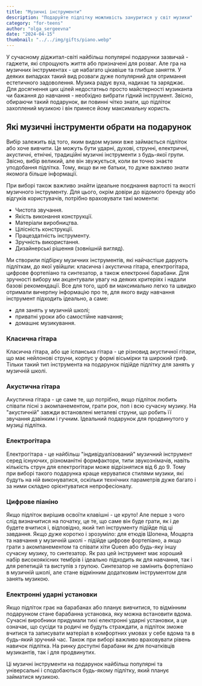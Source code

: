 ```yaml
---
title: "Музичні інструменти"
description: "Подаруйте підлітку можливість зануритися у світ музики"
category: "for-teens"
author: "olga_sergeevna"
date: "2024-04-15"
thumbnail: "../../img/gifts/piano.webp"
---
```


У сучасному діджитал-світі найбільш популярні подарунки зазвичай - гаджети, які спрощують життя або призначені для розваг. Але гра на музичних інструментах - це набагато цікавіше та глибше заняття. У деяких випадках такий вид розваги дуже популярний для отримання естетичного задоволення. Музика радує вуха, надихає та заряджає. Для досягнення цих цілей недостатньо просто майстерності музиканта чи бажання до навчання - необхідно вибрати гідний інструмент. Звісно, обираючи такий подарунок, ви повинні чітко знати, що підліток захоплений музикою і він принесе йому максимальну користь.

## Які музичні інструменти обрати на подарунок

Вибір залежить від того, яким видом музики вже займається підліток або хоче вивчити. Це можуть бути ударні, духові, струнні, електричні, акустичні, етнічні, традиційні музичні інструменти з будь-якої групи. Звісно, вибір великий, але він звужується, коли ви точно знаєте уподобання підлітка. Тому, якщо ви не батьки, то дуже важливо знати якомога більше інформації.

При виборі також важливо знайти ідеальне поєднання вартості та якості музичного інструменту. Для цього, окрім довіри до відомого бренду або відгуків користувачів, потрібно враховувати такі моменти:

- Чистота звучання.
- Якість виконання конструкції.
- Матеріали виробництва.
- Цілісність конструкції.
- Працездатність інструменту.
- Зручність використання.
- Дизайнерські рішення (зовнішній вигляд).

Ми створили підбірку музичних інструментів, які найчастіше дарують підліткам, до якої увійшли: класична і акустична гітара, електрогітара, цифрове фортепіано та синтезатор, а також електронні барабани. Для зручності вибору ми акцентували увагу на деяких критеріях і надали базові рекомендації. Все для того, щоб ви максимально легко та швидко отримали вичерпну інформацію про те, для якого виду навчання інструмент підходить ідеально, а саме:

- для занять у музичній школі;
- приватні уроки або самостійне навчання;
- домашнє музикування.


### Класична гітара

Класична гітара, або ще іспанська гітара - це різновид акустичної гітари, що має нейлонові струни, корпус у формі вісьмірки та широкий гриф. Тільки такий тип інструмента на подарунок підійде підлітку для занять у музичній школі.

### Акустична гітара

Акустична гітара - це саме те, що потрібно, якщо підліток любить співати пісні з акомпанементом, грати рок, поп і всю сучасну музику. На "акустичній" завжди встановлені металеві струни, що робить її звучання дзвінким і гучним. Ідеальний подарунок для продвинутого у музиці підлітка.

### Електрогітара

Електрогітара - це найбільш "індивідуалізований" музичний інструмент серед існуючих, різноманітні формфактори, типи звукознімачів, навіть кількість струн для електрогітари може відрізнятися від 6 до 9. Тому при виборі такого подарунка краще керуватися стилями музики, які будуть на ній виконуватися, оскільки технічних параметрів дуже багато і за ними складно орієнтуватися непрофесіоналу.

### Цифрове піаніно

Якщо підліток вирішив освоїти клавішні - це круто! Але перше з чого слід визначитися на початку, це те, що саме він буде грати, як і де будете вчитися і, відповідно, який тип інструменту підійде під ці завдання. Якщо дуже коротко і зрозуміло: для етюдів Шопена, Моцарта та навчання у музичній школі - підійде цифрове фортепіано, а якщо грати з акомпанементом та співати хіти Queen або будь-яку іншу сучасну музику, то синтезатор. Як раз цей інструмент має хороший набір високоякісних тембрів і ідеально підходить як для навчання, так і для репетицій та виступів з групою. Синтезатор не замінить фортепіано в музичній школі, але стане відмінним додатковим інструментом для занять музикою.

### Електронні ударні установки

Якщо підліток грає на барабанах або планує вивчитися, то відмінним подарунком стане барабанна установка, яку можна встановити вдома. Сучасні виробники придумали тихі електронні ударні установки, а це означає, що сусіди та родичі не будуть страждати, а підліток зможе вчитися та записувати матеріал в комфортних умовах у себе вдома та в будь-який зручний час. Також при виборі важливо враховувати рівень навичок підлітка. На ринку доступні барабани як для початківців музикантів, так і для продвинутих.

Ці музичні інструменти на подарунок найбільш популярні та універсальні і сподобаються будь-якому підлітку, який планує займатися музикою.

